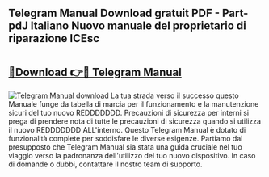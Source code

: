 ## Telegram Manual Download gratuit PDF - Part-pdJ Italiano Nuovo manuale del proprietario di riparazione ICEsc

# <h2><a href="http://dfa5ys.blite.top/?on=Telegram+Manual">🔗Download 👉🔴 Telegram Manual</a></h2>

[![Telegram Manual download](https://i.imgur.com/lujVjoI.png)](http://dfa5ys.blite.top/?on=Telegram+Manual)
La tua strada verso il successo questo Manuale funge da tabella di marcia per il funzionamento e la manutenzione sicuri del tuo nuovo REDDDDDDD. Precauzioni di sicurezza per interni si prega di prendere nota di tutte le precauzioni di sicurezza quando si utilizza il nuovo REDDDDDDD ALL'interno. Questo Telegram Manual è dotato di funzionalità complete per soddisfare le diverse esigenze. Partiamo dal presupposto che Telegram Manual sia stata una guida cruciale nel tuo viaggio verso la padronanza dell'utilizzo del tuo nuovo dispositivo. In caso di domande o dubbi, contattare il nostro team di supporto.
